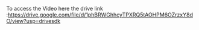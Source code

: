 To access the Video here the drive link :https://drive.google.com/file/d/1phBRWGhhcyTPXRQ5tAOHPM6OZrzxY8dO/view?usp=drivesdk

